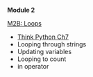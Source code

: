 <b>Module 2</b>  



[M2B: Loops](https://www.dropbox.com/scl/fi/dvsy02omox3ycjlku3nq0/M2-Loops.pptx?rlkey=y3zm0v03k2k6zx8xxunn1mmtw&dl=0)  
- [Think Python Ch7](https://colab.research.google.com/drive/1z7cB9xJPGcoNfyHt1cEscMyyYanVvx03)  
- Looping through strings
- Updating variables
- Looping to count
- in operator
